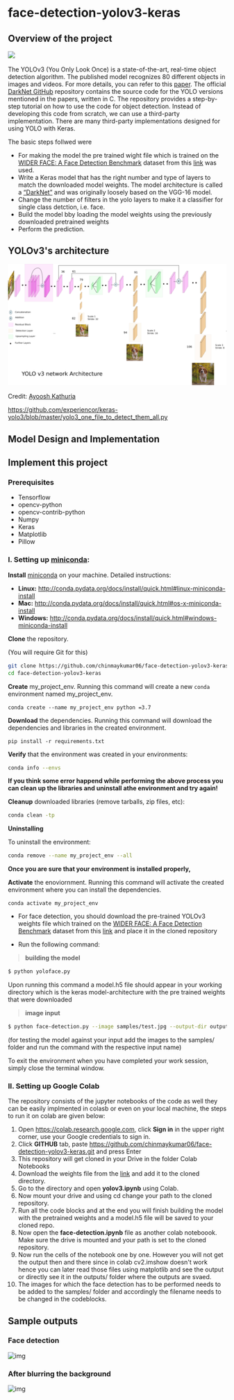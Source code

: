 # face-detection-yolov3-keras

## Overview of the project

<img src="https://github.com/chinmaykumar06/face-detection-yolov3-keras/blob/main/outputs/outside_yolov3.jpg" width="800">

The YOLOv3 (You Only Look Once) is a state-of-the-art, real-time object detection algorithm. The published model recognizes 80 different objects in images and videos. For more details, you can refer to this [paper](https://pjreddie.com/media/files/papers/YOLOv3.pdf).
The official [DarkNet GitHub](https://github.com/pjreddie/darknet) repository contains the source code for the YOLO versions mentioned in the papers, written in C. The repository provides a step-by-step tutorial on how to use the code for object detection.
Instead of developing this code from scratch, we can use a third-party implementation. There are many third-party implementations designed for using YOLO with Keras.

The basic steps follwed were
* For making the model the pre trained wight file which is trained on the [WIDER FACE: A Face Detection Benchmark](http://mmlab.ie.cuhk.edu.hk/projects/WIDERFace/index.html) dataset from this [link](https://drive.google.com/file/d/1xYasjU52whXMLT5MtF7RCPQkV66993oR/view?usp=sharing) was used.
* Write a Keras model that has the right number and type of layers to match the downloaded model weights. The model architecture is called a [“DarkNet”](https://github.com/pjreddie/darknet/blob/master/cfg/yolov3.cfg) and was originally loosely based on the VGG-16 model.
* Change the number of filters in the yolo layers to make it a classifier for single class detction, i.e. face.
* Build the model bby loading the model weights using the previously downloaded pretrained weights
* Perform the prediction.

## YOLOv3's architecture

![img](yolo-architecture.png)

Credit: [Ayoosh Kathuria](https://towardsdatascience.com/yolo-v3-object-detection-53fb7d3bfe6b)

https://github.com/experiencor/keras-yolo3/blob/master/yolo3_one_file_to_detect_them_all.py


## Model Design and Implementation



## Implement this project

### Prerequisites

* Tensorflow
* opencv-python
* opencv-contrib-python
* Numpy
* Keras
* Matplotlib
* Pillow

### I. Setting up [miniconda](https://conda.io/en/latest/):

**Install** [miniconda](http://conda.pydata.org/miniconda.html) on your machine. Detailed instructions:

- **Linux:** http://conda.pydata.org/docs/install/quick.html#linux-miniconda-install
- **Mac:** http://conda.pydata.org/docs/install/quick.html#os-x-miniconda-install
- **Windows:** http://conda.pydata.org/docs/install/quick.html#windows-miniconda-install

**Clone** the repository. 

(You will require Git for this)

```sh
git clone https://github.com/chinmaykumar06/face-detection-yolov3-keras.git
cd face-detection-yolov3-keras
```

**Create** my_project_env.  Running this command will create a new `conda` environment named my_project_env.
```
conda create --name my_project_env python =3.7
```

**Download** the dependencies.  Running this command will download the dependencies and libraries in the created environment.
```
pip install -r requirements.txt
````

**Verify** that the environment was created in your environments:
```sh
conda info --envs
```
**If you think some error happend while performing the above process you can clean up the libraries and uninstall athe environment and try again!**

**Cleanup** downloaded libraries (remove tarballs, zip files, etc):
```sh
conda clean -tp
```

**Uninstalling**

To uninstall the environment:
```sh
conda remove --name my_project_env --all
```

**Once you are sure that your environment is installed properly,**

**Activate** the enoviornment.  Running this command will activate the created environment where you can install the dependencies.
`````
conda activate my_project_env
`````
* For face detection, you should download the pre-trained YOLOv3 weights file which trained on the [WIDER FACE: A Face Detection Benchmark](http://mmlab.ie.cuhk.edu.hk/projects/WIDERFace/index.html) dataset from this [link](https://drive.google.com/file/d/1xYasjU52whXMLT5MtF7RCPQkV66993oR/view?usp=sharing) and place it in the cloned repository

* Run the following command:

>**building the model**
```bash
$ python yoloface.py 
```
Upon running this command a model.h5 file should appear in your working directory which is the keras model-architecture with the pre trained weights that were downloaded

>**image input**
```bash
$ python face-detection.py --image samples/test.jpg --output-dir outputs/
```
(for testing the model against your input add the images to the samples/ folder and run the command with the respective input name)

To exit the environment when you have completed your work session, simply close the terminal window.

### II. Setting up Google Colab
The repository consists of the jupyter notebooks of the code as well they can be easily implmented in colasb or even on your local machine, the steps to run it on colab are given below:
1. Open https://colab.research.google.com, click **Sign in** in the upper right corner, use your Google credentials to sign in.
2. Click **GITHUB** tab, paste https://github.com/chinmaykumar06/face-detection-yolov3-keras.git and press Enter
3. This repository will get cloned in your Drive in the folder Colab Notebooks
4. Download the weights file from the [link](https://drive.google.com/file/d/1xYasjU52whXMLT5MtF7RCPQkV66993oR/view?usp=sharing) and add it to the cloned directory.
5. Go to the directory and open **yolov3.ipynb** using Colab.
6. Now mount your drive and using cd change your path to the cloned repository.
7. Run all the code blocks and at the end you will finish building the model with the pretrained weights and a model.h5 file will be saved to your cloned repo.
8. Now open the **face-detection.ipynb** file as another colab noteboook. Make sure the drive is mounted and your path is set to the cloned repository.
9. Now run the cells of the notebook one by one. However you will not get the output then and there since in colab cv2.imshow doesn't work hence you can later read those files using matplotlib and see the output or directly see it in the outputs/ folder where the outputs are svaed.
10. The images for which the face detection has to be performed needs to be added to the samples/ folder and accordingly the filename needs to be changed in the codeblocks.

## Sample outputs

### Face detection
![img](https://github.com/chinmaykumar06/face-detection-yolov3-keras/blob/main/outputs/test_yolov3.jpg)

### After blurring the background
![img](https://github.com/chinmaykumar06/face-detection-yolov3-keras/blob/main/outputs/test_blur.jpg)

